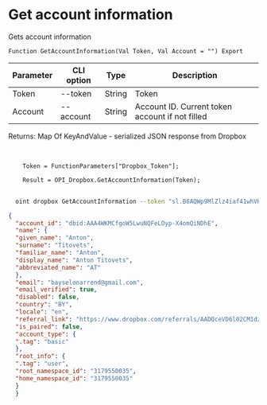 ﻿---
sidebar_position: 4
---

# Get account information
 Gets account information



`Function GetAccountInformation(Val Token, Val Account = "") Export`

  | Parameter | CLI option | Type | Description |
  |-|-|-|-|
  | Token | --token | String | Token |
  | Account | --account | String | Account ID. Current token account if not filled |

  
  Returns:  Map Of KeyAndValue - serialized JSON response from Dropbox

<br/>




```bsl title="Code example"
    Token = FunctionParameters["Dropbox_Token"];

    Result = OPI_Dropbox.GetAccountInformation(Token);
```



```sh title="CLI command example"
    
  oint dropbox GetAccountInformation --token "sl.B6AQWp9MlZlz4iaf41whVKxX9-MXeCiQhPRe4YIRxFmZ3zHsdjmOAatzgaWVhqmlIOvDD6WIUQ..." --account %account%

```

```json title="Result"
{
  "account_id": "dbid:AAA4WKMCfgoW5LwuNQFeLOyp-X4omQiNDhE",
  "name": {
  "given_name": "Anton",
  "surname": "Titovets",
  "familiar_name": "Anton",
  "display_name": "Anton Titovets",
  "abbreviated_name": "AT"
  },
  "email": "bayselonarrend@gmail.com",
  "email_verified": true,
  "disabled": false,
  "country": "BY",
  "locale": "en",
  "referral_link": "https://www.dropbox.com/referrals/AADQceVD6l02CM1dzgLM7s_o8gdaPXKc7oM?src=app9-2724483",
  "is_paired": false,
  "account_type": {
  ".tag": "basic"
  },
  "root_info": {
  ".tag": "user",
  "root_namespace_id": "3179550035",
  "home_namespace_id": "3179550035"
  }
  }
```
